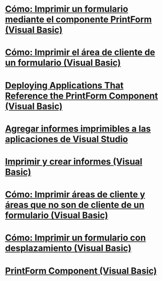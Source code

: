 # [Cómo: Imprimir un formulario mediante el componente PrintForm (Visual Basic)](how-to-print-a-form-by-using-the-printform-component.md)
# [Cómo: Imprimir el área de cliente de un formulario (Visual Basic)](how-to-print-the-client-area-of-a-form.md)
# [Deploying Applications That Reference the PrintForm Component (Visual Basic)](deploying-applications-that-reference-the-printform-component.md)
# [Agregar informes imprimibles a las aplicaciones de Visual Studio](adding-printable-reports-to-visual-studio-applications.md)
# [Imprimir y crear informes (Visual Basic)](printing-and-reporting.md)
# [Cómo: Imprimir áreas de cliente y áreas que no son de cliente de un formulario (Visual Basic)](how-to-print-client-and-non-client-areas-of-a-form.md)
# [Cómo: Imprimir un formulario con desplazamiento (Visual Basic)](how-to-print-a-scrollable-form.md)
# [PrintForm Component (Visual Basic)](printform-component.md)
